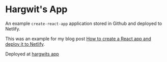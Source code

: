 # Hargwit's App

An example `create-react-app` application stored in Github and deployed to Netlify.

This was an example for my blog post [How to create a React app and deploy it to Netlify](https://hargwit.com/blog/create-a-react-app-and-deploy-to-netlify).

Deployed at [hargwits app](https://hargwits-app.netlify.com/)
